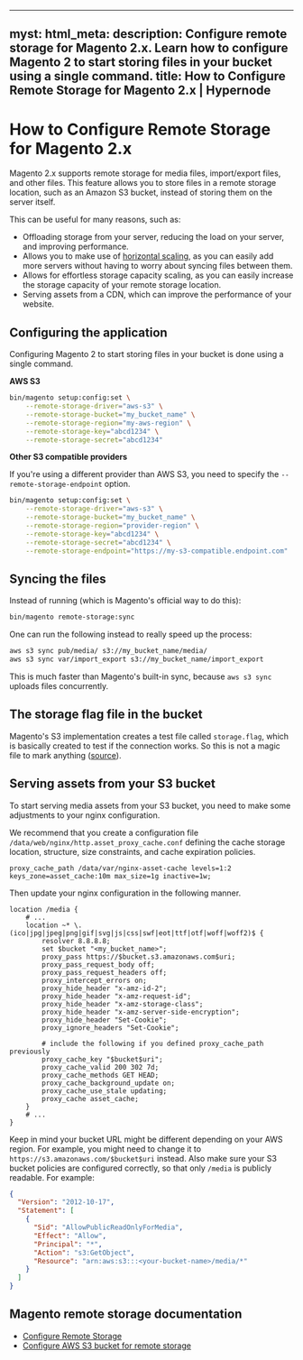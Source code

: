 ______________________________________________________________________

## myst: html_meta: description: Configure remote storage for Magento 2.x. Learn how to configure Magento 2 to start storing files in your bucket using a single command. title: How to Configure Remote Storage for Magento 2.x | Hypernode

# How to Configure Remote Storage for Magento 2.x

Magento 2.x supports remote storage for media files, import/export files, and other files.
This feature allows you to store files in a remote storage location, such as an Amazon S3 bucket, instead of storing them on the server itself.

This can be useful for many reasons, such as:

- Offloading storage from your server, reducing the load on your server, and improving performance.
- Allows you to make use of [horizontal scaling](../../hypernode-platform/autoscaling/how-does-horizontal-autoscaling-work), as you can easily add more servers without having to worry about syncing files between them.
- Allows for effortless storage capacity scaling, as you can easily increase the storage capacity of your remote storage location.
- Serving assets from a CDN, which can improve the performance of your website.

## Configuring the application

Configuring Magento 2 to start storing files in your bucket is done using a single command.

**AWS S3**

```bash
bin/magento setup:config:set \
    --remote-storage-driver="aws-s3" \
    --remote-storage-bucket="my_bucket_name" \
    --remote-storage-region="my-aws-region" \
    --remote-storage-key="abcd1234" \
    --remote-storage-secret="abcd1234"
```

**Other S3 compatible providers**

If you're using a different provider than AWS S3, you need to specify the `--remote-storage-endpoint` option.

```bash
bin/magento setup:config:set \
    --remote-storage-driver="aws-s3" \
    --remote-storage-bucket="my_bucket_name" \
    --remote-storage-region="provider-region" \
    --remote-storage-key="abcd1234" \
    --remote-storage-secret="abcd1234" \
    --remote-storage-endpoint="https://my-s3-compatible.endpoint.com"
```

## Syncing the files

Instead of running (which is Magento's official way to do this):

```bash
bin/magento remote-storage:sync
```

One can run the following instead to really speed up the process:

```bash
aws s3 sync pub/media/ s3://my_bucket_name/media/
aws s3 sync var/import_export s3://my_bucket_name/import_export
```

This is much faster than Magento's built-in sync, because `aws s3 sync` uploads files concurrently.

## The storage flag file in the bucket

Magento's S3 implementation creates a test file called `storage.flag`, which is basically created to test if the connection works. So this is not a magic file to mark anything ([source](https://github.com/magento/magento2/blob/6f4805f82bb7511f72935daa493d48ebda3d9039/app/code/Magento/AwsS3/Driver/AwsS3.php#L104)).

## Serving assets from your S3 bucket

To start serving media assets from your S3 bucket, you need to make some adjustments to your nginx configuration.

We recommend that you create a configuration file `/data/web/nginx/http.asset_proxy_cache.conf` defining the cache storage location, structure, size constraints, and cache expiration policies.

```nginx
proxy_cache_path /data/var/nginx-asset-cache levels=1:2 keys_zone=asset_cache:10m max_size=1g inactive=1w;
```

Then update your nginx configuration in the following manner.

```nginx
location /media {
    # ...
    location ~* \.(ico|jpg|jpeg|png|gif|svg|js|css|swf|eot|ttf|otf|woff|woff2)$ {
        resolver 8.8.8.8;
        set $bucket "<my_bucket_name>";
        proxy_pass https://$bucket.s3.amazonaws.com$uri;
        proxy_pass_request_body off;
        proxy_pass_request_headers off;
        proxy_intercept_errors on;
        proxy_hide_header "x-amz-id-2";
        proxy_hide_header "x-amz-request-id";
        proxy_hide_header "x-amz-storage-class";
        proxy_hide_header "x-amz-server-side-encryption";
        proxy_hide_header "Set-Cookie";
        proxy_ignore_headers "Set-Cookie";
        
        # include the following if you defined proxy_cache_path previously
        proxy_cache_key "$bucket$uri";
        proxy_cache_valid 200 302 7d;
        proxy_cache_methods GET HEAD;
        proxy_cache_background_update on;
        proxy_cache_use_stale updating;
        proxy_cache asset_cache;
    }
    # ...
}
```

Keep in mind your bucket URL might be different depending on your AWS region. For example, you might need to change it to `https://s3.amazonaws.com/$bucket$uri` instead.
Also make sure your S3 bucket policies are configured correctly, so that only `/media` is publicly readable. For example:

```json
{
  "Version": "2012-10-17",
  "Statement": [
    {
      "Sid": "AllowPublicReadOnlyForMedia",
      "Effect": "Allow",
      "Principal": "*",
      "Action": "s3:GetObject",
      "Resource": "arn:aws:s3:::<your-bucket-name>/media/*"
    }
  ]
}
```

## Magento remote storage documentation

- [Configure Remote Storage](https://experienceleague.adobe.com/en/docs/commerce-operations/configuration-guide/storage/remote-storage/remote-storage)
- [Configure AWS S3 bucket for remote storage](https://experienceleague.adobe.com/en/docs/commerce-operations/configuration-guide/storage/remote-storage/remote-storage-aws-s3)
